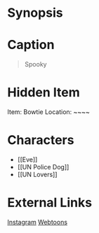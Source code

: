 # Synopsis


# Caption
> Spooky

# Hidden Item
Item: Bowtie
Location: ~~~~

# Characters
* [[Eve]]
* [[UN Police Dog]]
* [[UN Lovers]]

# External Links
[Instagram](https://www.instagram.com/p/CAv3_Z5D1GN/)
[Webtoons](https://www.webtoons.com/en/challenge/twistwood-tales/41-tuesday-eve/viewer?title_no=344740&episode_no=45)